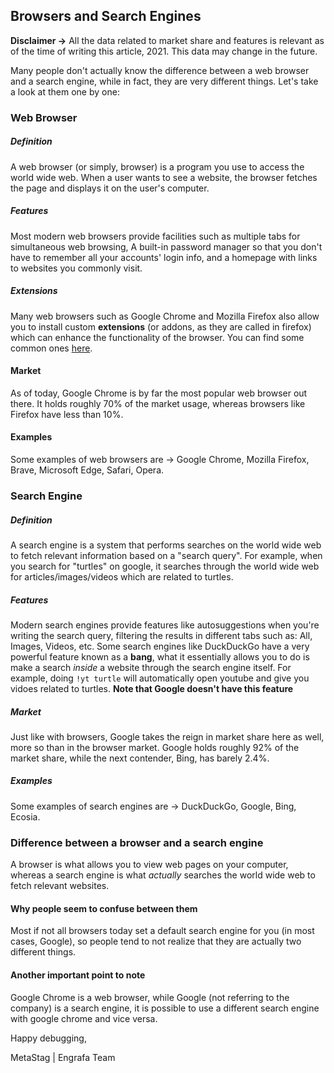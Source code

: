 ## Browsers and Search Engines

**Disclaimer ->** All the data related to market share and features is relevant as of the time of writing this article, 2021. This data may change in the future.

Many people don't actually know the difference between a web browser and a search engine, while in fact, they are very different things. Let's take a look at them one by one:

### Web Browser

##### Definition
A web browser (or simply, browser) is a program you use to access the world wide web. When a user wants to see a website, the browser fetches the page and displays it on the user's computer.

##### Features
Most modern web browsers provide facilities such as multiple tabs for simultaneous web browsing, A built-in password manager so that you don't have to remember all your accounts' login info, and a homepage with links to websites you commonly visit.

##### Extensions
Many web browsers such as Google Chrome and Mozilla Firefox also allow you to install custom **extensions** (or addons, as they are called in firefox) which can enhance the functionality of the browser. You can find some common ones [here](extensions.md).

#### Market
As of today, Google Chrome is by far the most popular web browser out there. It holds roughly 70% of the market usage, whereas browsers like Firefox have less than 10%.

#### Examples
Some examples of web browsers are -> Google Chrome, Mozilla Firefox, Brave, Microsoft Edge, Safari, Opera.

### Search Engine

##### Definition
A search engine is a system that performs searches on the world wide web to fetch relevant information based on a "search query". For example, when you search for "turtles" on google, it searches through the world wide web for articles/images/videos which are related to turtles.

##### Features
Modern search engines provide features like autosuggestions when you're writing the search query, filtering the results in different tabs such as: All, Images, Videos, etc. Some search engines like DuckDuckGo have a very powerful feature known as a **bang**, what it essentially allows you to do is make a search *inside* a website through the search engine itself. For example, doing `!yt turtle` will automatically open youtube and give you vidoes related to turtles. **Note that Google doesn't have this feature**

##### Market
Just like with browsers, Google takes the reign in market share here as well, more so than in the browser market. Google holds roughly 92% of the market share, while the next contender, Bing, has barely 2.4%.

##### Examples
Some examples of search engines are -> DuckDuckGo, Google, Bing, Ecosia.

### Difference between a browser and a search engine

A browser is what allows you to view web pages on your computer, whereas a search engine is what *actually* searches the world wide web to fetch relevant websites.

#### Why people seem to confuse between them
Most if not all browsers today set a default search engine for you (in most cases, Google), so people tend to not realize that they are actually two different things.

#### Another important point to note
Google Chrome is a web browser, while Google (not referring to the company) is a search engine, it is possible to use a different search engine with google chrome and vice versa.

Happy debugging,

MetaStag | Engrafa Team
